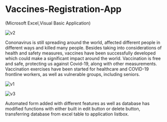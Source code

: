 # Vaccines-Registration-App 
(Microsoft Excel,Visual Basic Application)

![v2](https://user-images.githubusercontent.com/48885389/107772485-402a9380-6d77-11eb-8806-0d68ee0f9d71.PNG)

Cononavirus is still spreading around the world, affected different people in different ways and killed many people. Besides taking into considerations of health and safety measures, vaccines have been successfully developed which could make a significant impact around the world. Vaccination is free and safe, protecting us against Covid-19, along with other measurements. Vaccination exercises have been started for healthcare and COVID-19 frontline workers, as well as vulnerable groups, including seniors. 

![v1](https://user-images.githubusercontent.com/48885389/107772508-491b6500-6d77-11eb-9961-f04c4e645ede.PNG)

![v3](https://user-images.githubusercontent.com/48885389/107772524-4d478280-6d77-11eb-8798-314bf59e7385.PNG)

Automated form added with different features as well as database has modified functions with either built in edit button or delete button, transferring database from excel table to application listbox.
